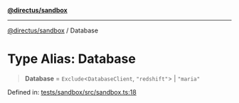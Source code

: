 [**@directus/sandbox**](../README.md)

---

[@directus/sandbox](../globals.md) / Database

# Type Alias: Database

> **Database** = `Exclude`\<`DatabaseClient`, `"redshift"`\> \| `"maria"`

Defined in:
[tests/sandbox/src/sandbox.ts:18](https://github.com/directus/directus/blob/be7bd2f6c7ad4fe1677be3eefcabacd0f25edd47/tests/sandbox/src/sandbox.ts#L18)
